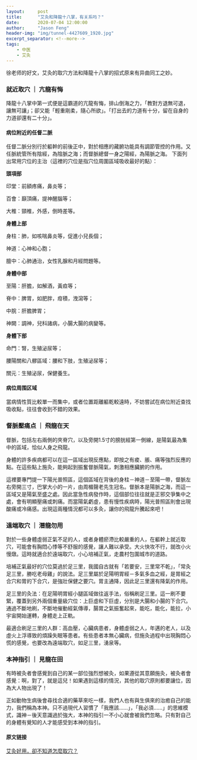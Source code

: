 ```yaml
---
layout:     post
title:      "艾灸和降龍十八掌，有关系吗？"
date:       2020-07-04 12:00:00
author:     "Jason Feng"
header-img: "img/tunnel-4427609_1920.jpg"
excerpt_separator: <!--more-->
tags:
    - 中医
    - 艾灸
---
```

徐老师的好文，艾灸的取穴方法和降龍十八掌的招式原来有异曲同工之妙。
<!--more-->
### 就近取穴 ｜ 亢龍有悔
降龍十八掌中第一式便是這霸道的亢龍有悔，排山倒海之力，「教對方退無可退，讓無可讓」；卻又能「輕重剛柔，隨心所欲」。「打出去的力道有十分，留在自身的力道卻還有二十分」。
#### 病位附近的任督二脈
任督二脈分別行於軀幹的前後正中，對於相應的藏腑功能具有調節管控的作用。又任脈統管所有陰經，為陰脈之海；而督脈總督一身之陽經，為陽脈之海。
下面列出常用穴位的主治（這裡的穴位是指穴位周圍區域吸收最好的點）：

**頭項部**

印堂：前額疼痛，鼻炎等；

百會：巔頂痛，提神醒腦等；

大椎：頸椎，外感，倒時差等。

**身體上部**

身柱：肺，如咳喘鼻炎等，促進小兒長個；

神道：心神和心胞；

膻中：心肺通治，女性乳腺和月經問題等。

**身體中部**

至陽：肝膽，如解酒，黃疸等；

脊中：脾胃，如肥胖，疳積，洩瀉等；

中脘：肝膽脾胃；

神闕：調神，兒科諸病，小腸大腸的病變等。

**身體下部**

命門：腎，生殖泌尿等；

腰陽關和八髎區域：腰和下肢，生殖泌尿等；

關元：生殖泌尿，保健養生。

#### 病位周围区域

當病情性質比較單一而集中，或者位置距離軀乾較遠時，不妨嘗試在病位附近查找吸收點，往往會收到不錯的效果。

### 督脈壓痛点 ｜ 飛龍在天
督脈，包括左右兩側的夾脊穴，以及旁開1.5寸的膀胱經第一側線，是陽氣最為集中的區域，恰似人身之飛龍。

身體的許多疾病都可以在這一區域出現反應點，即按之有痠、脹、痛等強烈反應的點。在這些點上施灸，能夠起到振奮督脈陽氣，刺激相應臟腑的作用。

這裡要專門提一下陽光普照區，這個區域在背後的身柱－神道－至陽一帶，督脈左右旁開三寸，巴掌大小的一片，由周楣聲老先生冠名。督脈本是陽脈之海，而這一區域又是陽氣至盛之處。因此當急性病發作時，這個部位往往就是正邪交爭集中之處，會有明顯壓痛或刺痛。而當陽氣虧虛，患有慢性疾病時，陽光普照區則會出現酸痛或冷痛感。出現這兩種情況都可以多灸，讓你的飛龍升騰起來吧！

### 遠端取穴 ｜ 潛龍勿用
對於一些身體虛弱正氣不足的人，或者身體瘀滯比較嚴重的人，在軀幹上就近取穴，可能會有胸悶心悸等不舒服的感覺，讓人難以承受。大火快攻不行，就改小火慢燉。這時就適合於遠端取穴，小心培補正氣，走農村包圍城市的道路。

培補正氣最好的穴位莫過於足三里，我國自古就有「若要安，三里常不乾」，「常灸足三里，勝吃老母雞」的說法。足三里屬於足陽明胃經－多氣多血之經，是胃經之合穴和胃的下合穴，是強壯保健之要穴。胃主通降，因此足三里還有降氣的作用。

足三里的灸法：在足陽明胃經小腿區域做往返手法，俗稱刷足三里。這一刷不要緊，覆蓋到另外兩個重量級穴位：上巨虛和下巨虛，分別是大腸和小腸的下合穴。通過不斷地刷，不斷地催動經氣傳導，腸胃之氣振奮起來，能吃，能化，能拉，小宇宙開始運轉，身體走上正軌。

最適合刷足三里的人群：高血壓，心臟病患者，身體虛弱之人，年邁的老人，以及虛火上浮導致的煩躁失眠等患者。有些患者本無心臟病，但施灸過程中出現胸悶心慌的感覺，也要改為遠端取穴，如足三里，湧泉等。

### 本神指引 ｜ 見龍在田
有時被灸者會感覺到自己的某一部位強烈想被灸，如果遵從其意願施灸，被灸者會感覺：啊，對了，就是這兒！如果遇到這樣的情況，其他的取穴原則都要讓位，因為大人物出現了！

正如動物生病後會尋找合適的藥草來吃一樣，我們人也有與生俱來的治癒自己的能力，我們稱為本神。只不過現代人習慣了「我應該……」，「我必須……」的思維模式，識神－後天意識過於強大，本神的指引一不小心就會被我們忽略。只有對自己的身體有覺知的人才能感受到本神的指引。

#### 原文链接
[艾灸好用，卻不知道怎麼取穴？](https://www.sohu.com/a/291270331_790377)
